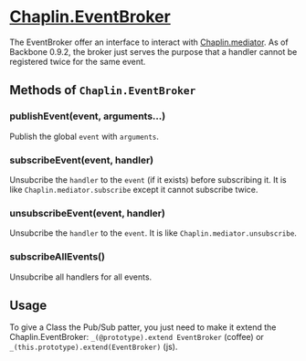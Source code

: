 # [Chaplin.EventBroker](src/chaplin/lib/event_broker.coffee)

The EventBroker offer an interface to interact with [Chaplin.mediator](./chaplin.mediator.md). As of Backbone 0.9.2, the broker just serves the purpose that a handler cannot be registered twice for the same event.

## Methods of `Chaplin.EventBroker`

### publishEvent(event, arguments...)
Publish the global `event` with `arguments`.


### subscribeEvent(event, handler)
Unsubcribe the `handler` to the `event` (if it exists) before subscribing it. It is like `Chaplin.mediator.subscribe` except it cannot subscribe twice.


### unsubscribeEvent(event, handler)
Unsubcribe the `handler` to the `event`. It is like `Chaplin.mediator.unsubscribe`.


### subscribeAllEvents()
Unsubcribe all handlers for all events.

## Usage

To give a Class the Pub/Sub patter, you just need to make it extend the Chaplin.EventBroker: `_(@prototype).extend EventBroker` (coffee) or `_(this.prototype).extend(EventBroker)` (js).
